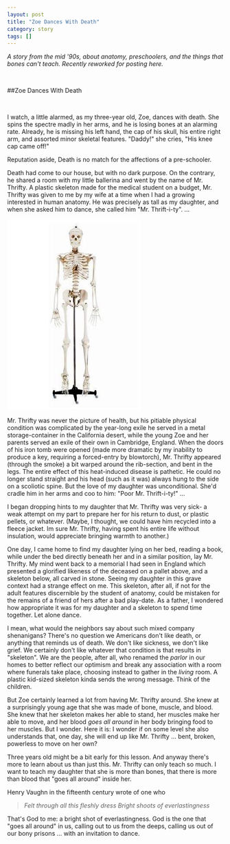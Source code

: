 ```yaml
---
layout: post
title: "Zoe Dances With Death"
category: story
tags: []
---
```

*A story from the mid '90s, about anatomy, preschoolers, and the things that bones can't teach. Recently reworked for posting here.*

&nbsp;

##Zoe Dances With Death

&nbsp;

I watch, a little alarmed, as my three-year old, Zoe, dances with death. She spins the spectre madly in her arms, and he is losing bones at an alarming rate. Already, he is missing his left hand, the cap of his skull, his entire right arm, and assorted minor skeletal features. "Daddy!" she cries, "His knee cap came off!" 

Reputation aside, Death is no match for the affections of a pre-schooler. 

Death had come to our house, but with no dark purpose. On the contrary, he shared a room with my little ballerina and went by the name of Mr. Thrifty. A plastic skeleton made for the medical student on a budget, Mr. Thrifty was given to me by my wife at a time when I had a growing interested in human anatomy. He was precisely as tall as my daughter, and when she asked him to dance, she called him "Mr. Thrift-i-ty". ... 

![Mr. Thrifty](/assets/mrthrifty.jpg)

Mr. Thrifty was never the picture of health, but his pitiable physical condition was complicated by the year-long exile he served in a metal storage-container in the California desert, while the young Zoe and her parents served an exile of their own in Cambridge, England. When the doors of his iron tomb were opened (made more dramatic by my inability to produce a key, requiring a forced-entry by blowtorch), Mr. Thrifty appeared (through the smoke) a bit warped around the rib-section, and bent in the legs. The entire effect of this heat-induced disease is pathetic. He could no longer stand straight and his head (such as it was) always hung to the side on a scoliotic spine. But the love of my daughter was unconditional. She'd cradle him in her arms and coo to him: "Poor Mr. Thrift-i-ty!" ... 

I began dropping hints to my daughter that Mr. Thrifty was very sick- a weak attempt on my part to prepare her for his return to dust, or plastic pellets, or whatever. (Maybe, I thought, we could have him recycled into a fleece jacket. Im sure Mr. Thrifty, having spent his entire life without insulation, would appreciate bringing warmth to another.)

One day, I came home to find my daughter lying on her bed, reading a book, while under the bed directly beneath her and in a similar position, lay Mr. Thrifty. My mind went back to a memorial I had seen in England which presented a glorified likeness of the deceased on a pallet above, and a skeleton below, all carved in stone. Seeing my daughter in this grave context had a strange effect on me. This skeleton, after all, if not for the adult features discernible by the student of anatomy, could be mistaken for the remains of a friend of hers after a bad play-date. As a father, I wondered how appropriate it was for my daughter and a skeleton to spend time together. Let alone dance. 

I mean, what would the neighbors say about such mixed company shenanigans? There's no question we Americans don't like death, or anything that reminds us of death. We don't like sickness, we don't like grief. We certainly don't like whatever that condition is that results in "skeleton". We are the people, after all, who renamed the *parlor* in our homes to better reflect our optimism and break any association with a room where funerals take place, choosing instead to gather in the *living* room. A plastic kid-sized skeleton kinda sends the wrong message. Think of the children.

But Zoe certainly learned a lot from having Mr. Thrifty around. She knew at a surprisingly young age that she was made of bone, muscle, and blood. She knew that her skeleton makes her able to stand, her muscles make her able to move, and her blood *goes all around* in her body bringing food to her muscles. But I wonder. Here it is: I wonder if on some level she also understands that, one day, she will end up like Mr. Thrifty ... bent, broken, powerless to move on her own?

Three years old might be a bit early for this lesson. And anyway there's more to learn about us than just this. Mr. Thrifty can only teach so much. I want to teach my daughter that she is more than bones, that there is more than blood that "goes all around" inside her.

Henry Vaughn in the fifteenth century wrote of one who

> *Felt through all this fleshly dress
Bright shoots of everlastingness*

That's God to me: a bright shot of everlastingness. God is the one that "goes all around" in us, calling out to us from the deeps, calling us out of our bony prisons ... with an invitation to dance.